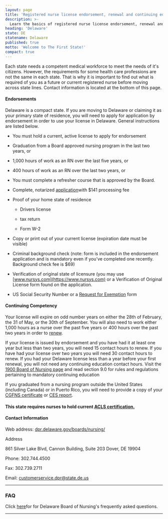 ```yaml
---
layout: page
title: 'Registered nurse license endorsement, renewal and continuing education in Delaware | ACLS Training Center'
description: >-
  Learn the basics of registered nurse license endorsement, renewal and continuing education in Delaware.
heading: 'Delaware'
state: DE
statename: Delaware
published: true
motto: 'Welcome to The First State!'
compact: true
---
```


Each state needs a competent medical workforce to meet the needs of it's
citizens. However, the requirements for some health care professions are
not the same in each state. That is why it is important to find out what
is required of you as a future or current registered nurse before moving
across state lines. Contact information is located at the bottom of this
page.

#### Endorsements

Delaware is a compact state. If you are moving to Delaware or claiming
it as your primary state of residence, you will need to apply for
application by endorsement in order to use your license in Delaware.
General instructions are listed below.

-   You must hold a current, active license to apply for endorsement

-   Graduation from a Board approved nursing program in the last two
    years, or

-   1,000 hours of work as an RN over the last five years, or

-   400 hours of work as an RN over the last two years, or

-   You must complete a refresher course that is approved by the Board.

-   Complete, notarized
    [application](https://dpr.delaware.gov/boards/nursing/forms/)with
    \$141 processing fee

-   Proof of your home state of residence

    -   Drivers license

    -   tax return

    -   Form W-2

-   Copy or print out of your current license (expiration date must be
    visible)

-   Criminal background check (note: form is included in the endorsement
    application and is mandatory even if you’ve completed one recently.
    Background check fee is \$69)

-   Verification of original state of licensure (you may use
    [www.nursys.com](https://www.nursys.com) or a Verification of
    Original License form found on the application.

-   US Social Security Number or a [Request for
    Exemption](https://dprfiles.delaware.gov/documents/Request_Exemption_SSN_Req.pdf)
    form

#### Continuing Competency

Your license will expire on odd number years on either the 28th of
February, the 31 of May, or the 30th of September. You will also need to
work either 1,000 hours as a nurse over the past five years or 400 hours
over the past two years in order to
[renew](https://dpr.delaware.gov/boards/nursing/renewal/).

If your license is issued by endorsement and you have had it at least
one year but less than two years, you will need 15 contact hours to
renew. If you have had your license over two years you will need 30
contact hours to renew. If you had your Delaware license less than a
year before your first renewal, you will not need any continuing
education contact hours. Visit the [1900 Board of Nursing
page](http://regulations.delaware.gov/AdminCode/title24/1900.shtml)
and read section 9.0 for rules and regulations pertaining to mandatory
continuing education

If you graduated from a nursing program outside the United States
(including Canada) or in Puerto Rico, you will need to provide a copy of
your [CGFNS certificate](https://www.cgfns.org/) or [CES
report](https://www.cgfns.org/services/ces-professional-report/).

#### This state requires nurses to hold current [ACLS certification.](https://www.acls.net/delaware-acls-pals-bls.htm)

#### Contact Information

Web address:
[dpr.delaware.gov/boards/nursing/](https://dpr.delaware.gov/boards/nursing/)

Address

861 Silver Lake Blvd, Cannon Building, Suite 203
Dover, DE 19904

Phone: 302.744.4500

Fax: 302.739.2711

Email: customerservice.dpr@state.de.us

* * * * *

### FAQ

Click [here](https://dpr.delaware.gov/boards/nursing/faqs/)for for
Delaware Board of Nursing's frequently asked questions.

* * * * *
